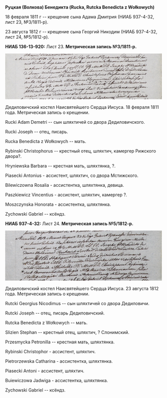 **Руцкая (Волкова) Бенедикта (Rucka, Rutcka Benedicta z Wołkowych)**

18 февраля 1811 г -- крещение сына Адама Дмитрия (НИАБ 937-4-32, лист
23, №3/1811-р).

23 августа 1812 г -- крещение сына Георгий Никодим (НИАБ 937-4-32, лист
24, №5/1812-р).

**НИАБ 136-13-920:** Лист 23. **Метрическая запись №3/1811-р.**

![](./media/6269cd9a48d71ed4ec67fc856b54bba3000ffe21.png)

Дедиловичский костел Наисвятейшего Сердца Иисуса. 18 февраля 1811 года.
Метрическая запись о крещении.

Rucki Adam Demetri -- сын шляхтичей со двора Дедиловичского.

Rucki Joseph -- отец, писарь.

Rucka Benedicta z Wołkowych -- мать.

Rybinski Christophorus -- крестный отец, шляхтич, камергер Рижского
двора?.

Hryniewska Barbara -- крестная мать, шляхтянка, ?.

Piasecki Antonius - ассистент, шляхтич, со двора Мстижского.

Bilewiczowna Rosalia - ассистентка, шляхтянка, девица.

Paszkiewicz Vincentius - ассистент, шляхтич, камергер ?.

Moszczynska Honorata - ассистентка, шляхтянка.

Zychowski Gabriel -- ксёндз.

**НИАБ 937-4-32:** Лист 24. **Метрическая запись №5/1812-р.**

![](./media/a823dff02827371afc92237173eef0942dec5c78.png)

Дедиловичский костел Наисвятейшего Сердца Иисуса. 23 августа 1812 года.
Метрическая запись о крещении.

Rutcki Georgius Nicodimus -- сын шляхтичей со двора Дедиловичи.

Rutcki Joseph -- отец, писарь Дедиловичский.

Rutcka Benedicta z Wołkowych -- мать.

Slizien Stephan -- крестный отец, шляхтич, ? Слонимский.

Przesmycka Petronilla -- крестная мать, шляхтянка.

Rybinski Christophor - ассистент, шляхтич.

Pietrorzewska Catharina - ассистентка, шляхтянка.

Piasecki Antoni - ассистент, шляхтич.

Buiewiczowa Jadwiga - ассистентка, шляхтянка.

Zychowski Gabriel -- ксёндз.
